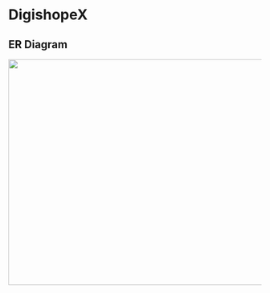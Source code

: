 # DigishopeX
## **ER Diagram**

<p align="center">
  <img width="1000" height="450" src="[https://user-images.githubusercontent.com/103634964/208469251-00547311-8f93-4c10-8c79-67cde795d5f2.png](https://github.com/ipaul1996/DigishopeX/blob/master/src/main/resources/static/digishopeX_ER_diagram_1.png)">
</p>
